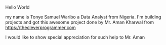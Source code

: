 Hello World

my name is Tonye Samuel Waribo
a Data Analyst from Nigeria. 
I'm building projects and got 
this awesome project done by Mr. Aman Kharwal
from https://thecleverprogrammer.com

I would like to show special appreciation for such help to Mr. Aman

